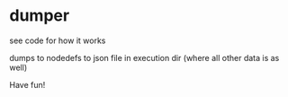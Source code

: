 # dumper

see code for how it works

dumps to nodedefs to json file in execution dir (where all other data is as well)

Have fun!

